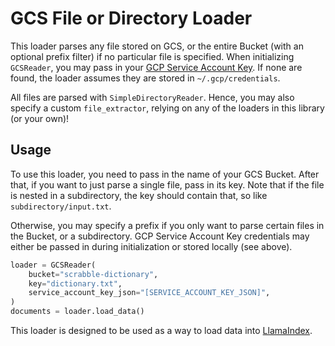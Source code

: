 # GCS File or Directory Loader

This loader parses any file stored on GCS, or the entire Bucket (with an optional prefix filter) if no particular file is specified. When initializing `GCSReader`, you may pass in your [GCP Service Account Key](https://cloud.google.com/iam/docs/keys-create-delete). If none are found, the loader assumes they are stored in `~/.gcp/credentials`.

All files are parsed with `SimpleDirectoryReader`. Hence, you may also specify a custom `file_extractor`, relying on any of the loaders in this library (or your own)!

## Usage

To use this loader, you need to pass in the name of your GCS Bucket. After that, if you want to just parse a single file, pass in its key. Note that if the file is nested in a subdirectory, the key should contain that, so like `subdirectory/input.txt`.

Otherwise, you may specify a prefix if you only want to parse certain files in the Bucket, or a subdirectory. GCP Service Account Key credentials may either be passed in during initialization or stored locally (see above).

```python
loader = GCSReader(
    bucket="scrabble-dictionary",
    key="dictionary.txt",
    service_account_key_json="[SERVICE_ACCOUNT_KEY_JSON]",
)
documents = loader.load_data()
```

This loader is designed to be used as a way to load data into [LlamaIndex](https://github.com/run-llama/llama_index/).
